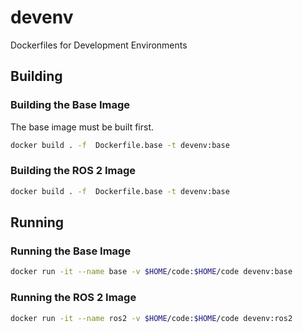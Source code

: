 # devenv
Dockerfiles for Development Environments

## Building

### Building the Base Image

The base image must be built first.

```bash
docker build . -f  Dockerfile.base -t devenv:base
```

### Building the ROS 2 Image

```bash
docker build . -f  Dockerfile.base -t devenv:base
```

## Running

### Running the Base Image

```bash
docker run -it --name base -v $HOME/code:$HOME/code devenv:base
```

### Running the ROS 2 Image

```bash
docker run -it --name ros2 -v $HOME/code:$HOME/code devenv:ros2
```
